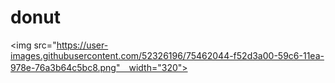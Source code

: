 # donut
<img src="https://user-images.githubusercontent.com/52326196/75462044-f52d3a00-59c6-11ea-978e-76a3b64c5bc8.png"　width="320">

